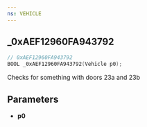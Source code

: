 ```yaml
---
ns: VEHICLE
---
```

## _0xAEF12960FA943792

```c
// 0xAEF12960FA943792
BOOL _0xAEF12960FA943792(Vehicle p0);
```

Checks for something with doors 23a and 23b

## Parameters
* **p0**

